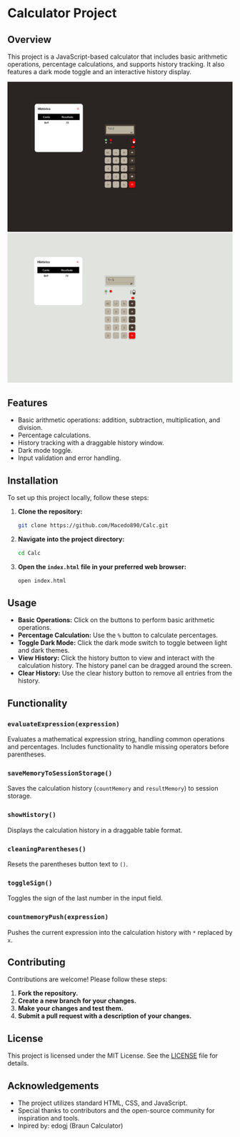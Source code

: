 # Calculator Project

## Overview

This project is a JavaScript-based calculator that includes basic arithmetic operations, percentage calculations, and supports history tracking. It also features a dark mode toggle and an interactive history display.

![project example](./public/assets/images/example_1.png)
![project example](./public/assets/images/example_2.png)

## Features

-   Basic arithmetic operations: addition, subtraction, multiplication, and division.
-   Percentage calculations.
-   History tracking with a draggable history window.
-   Dark mode toggle.
-   Input validation and error handling.

## Installation

To set up this project locally, follow these steps:

1. **Clone the repository:**

    ```bash
    git clone https://github.com/Macedo890/Calc.git
    ```

2. **Navigate into the project directory:**

    ```bash
    cd Calc
    ```

3. **Open the `index.html` file in your preferred web browser:**

    ```bash
    open index.html
    ```

## Usage

-   **Basic Operations:** Click on the buttons to perform basic arithmetic operations.
-   **Percentage Calculation:** Use the `%` button to calculate percentages.
-   **Toggle Dark Mode:** Click the dark mode switch to toggle between light and dark themes.
-   **View History:** Click the history button to view and interact with the calculation history. The history panel can be dragged around the screen.
-   **Clear History:** Use the clear history button to remove all entries from the history.

## Functionality

### `evaluateExpression(expression)`

Evaluates a mathematical expression string, handling common operations and percentages. Includes functionality to handle missing operators before parentheses.

### `saveMemoryToSessionStorage()`

Saves the calculation history (`countMemory` and `resultMemory`) to session storage.

### `showHistory()`

Displays the calculation history in a draggable table format.

### `cleaningParentheses()`

Resets the parentheses button text to `()`.

### `toggleSign()`

Toggles the sign of the last number in the input field.

### `countmemoryPush(expression)`

Pushes the current expression into the calculation history with `*` replaced by `x`.

## Contributing

Contributions are welcome! Please follow these steps:

1. **Fork the repository.**
2. **Create a new branch for your changes.**
3. **Make your changes and test them.**
4. **Submit a pull request with a description of your changes.**

## License

This project is licensed under the MIT License. See the [LICENSE](LICENSE) file for details.

## Acknowledgements

-   The project utilizes standard HTML, CSS, and JavaScript.
-   Special thanks to contributors and the open-source community for inspiration and tools.
-   Inpired by: edogj (Braun Calculator)
